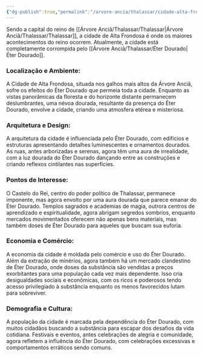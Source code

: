 ```yaml
---
{"dg-publish":true,"permalink":"/arvore-ancia/thalassar/cidade-alta-frondosa/"}
---
```





Sendo a capital do reino de [[Árvore Anciã/Thalassar/Thalassar\|Árvore Anciã/Thalassar/Thalassar]], a cidade de Alta Frondosa é onde os maiores acontecimentos do reino ocorrem. Atualmente, a cidade está completamente corrompida pelo [[Árvore Anciã/Thalassar/Éter Dourado\|Éter Dourado]].

### Localização e Ambiente:

A Cidade de Alta Frondosa, situada nos galhos mais altos da Árvore Anciã, sofre os efeitos do Éter Dourado que permeia toda a cidade. Enquanto as vistas panorâmicas da floresta e do horizonte distante permanecem deslumbrantes, uma névoa dourada, resultante da presença do Éter Dourado, envolve a cidade, criando uma atmosfera etérea e misteriosa.
    
### Arquitetura e Design:

A arquitetura da cidade é influenciada pelo Éter Dourado, com edifícios e estruturas apresentando detalhes luminescentes e ornamentos dourados. As ruas, antes arborizadas e serenas, agora têm uma aura de irrealidade, com a luz dourada do Éter Dourado dançando entre as construções e criando reflexos cintilantes nas superfícies.
    
### Pontos de Interesse:

O Castelo do Rei, centro do poder político de Thalassar, permanece imponente, mas agora envolto por uma aura dourada que parece emanar do Éter Dourado. Templos sagrados e academias de magia, outrora centros de aprendizado e espiritualidade, agora abrigam segredos sombrios, enquanto mercados movimentados oferecem não apenas bens materiais, mas também doses de Éter Dourado para aqueles que buscam sua euforia.
    
### Economia e Comércio:

A economia da cidade é moldada pelo comércio e uso do Éter Dourado. Além da extração de minérios, agora também há um mercado clandestino de Éter Dourado, onde doses da substância são vendidas a preços exorbitantes para uma população cada vez mais dependente. Isso cria desigualdades sociais e econômicas, com os ricos e poderosos tendo acesso privilegiado à substância enquanto os menos favorecidos lutam para sobreviver.
    
### Demografia e Cultura:

A população da cidade é marcada pela dependência do Éter Dourado, com muitos cidadãos buscando a substância para escapar dos desafios da vida cotidiana. Festivais e eventos, antes celebrações de alegria e comunidade, agora refletem a influência do Éter Dourado, com celebrações excessivas e comportamentos erráticos sendo comuns.